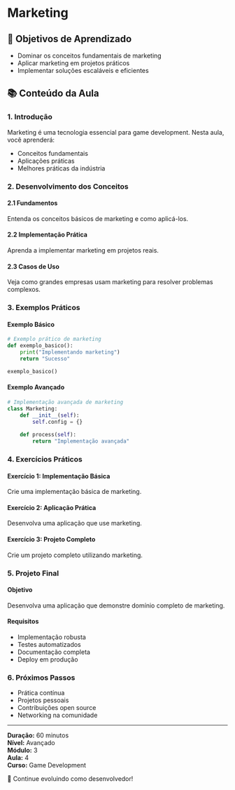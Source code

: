 # Marketing

## 🎯 Objetivos de Aprendizado
- Dominar os conceitos fundamentais de marketing
- Aplicar marketing em projetos práticos
- Implementar soluções escaláveis e eficientes

## 📚 Conteúdo da Aula

### 1. Introdução
Marketing é uma tecnologia essencial para game development. Nesta aula, você aprenderá:

- Conceitos fundamentais
- Aplicações práticas
- Melhores práticas da indústria

### 2. Desenvolvimento dos Conceitos

#### 2.1 Fundamentos
Entenda os conceitos básicos de marketing e como aplicá-los.

#### 2.2 Implementação Prática
Aprenda a implementar marketing em projetos reais.

#### 2.3 Casos de Uso
Veja como grandes empresas usam marketing para resolver problemas complexos.

### 3. Exemplos Práticos

#### Exemplo Básico
```python
# Exemplo prático de marketing
def exemplo_basico():
    print("Implementando marketing")
    return "Sucesso"

exemplo_basico()
```

#### Exemplo Avançado
```python
# Implementação avançada de marketing
class Marketing:
    def __init__(self):
        self.config = {}
    
    def process(self):
        return "Implementação avançada"
```

### 4. Exercícios Práticos

#### Exercício 1: Implementação Básica
Crie uma implementação básica de marketing.

#### Exercício 2: Aplicação Prática
Desenvolva uma aplicação que use marketing.

#### Exercício 3: Projeto Completo
Crie um projeto completo utilizando marketing.

### 5. Projeto Final

#### Objetivo
Desenvolva uma aplicação que demonstre domínio completo de marketing.

#### Requisitos
- Implementação robusta
- Testes automatizados
- Documentação completa
- Deploy em produção

### 6. Próximos Passos

- Prática contínua
- Projetos pessoais
- Contribuições open source
- Networking na comunidade

---

**Duração:** 60 minutos  
**Nível:** Avançado  
**Módulo:** 3  
**Aula:** 4  
**Curso:** Game Development

🎉 Continue evoluindo como desenvolvedor!
